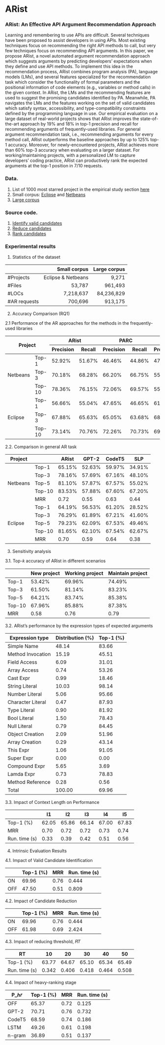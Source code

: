 # ARist
### ARist: An Effective API Argument Recommendation Approach

Learning and remembering to use APIs are difficult. Several techniques have been proposed to assist developers in using APIs. Most existing techniques focus on recommending the right API methods to call, but very few techniques focus on recommending API arguments. In this paper, we propose ARist, a novel automated argument recommendation approach which suggests arguments by predicting developers’ expectations when they define and use API methods. To implement this idea in the recommendation process, ARist combines program analysis (PA), language models (LMs), and several features specialized for the recommendation task which consider the functionality of formal parameters and the positional information of code elements (e.g., variables or method calls) in the given context. In ARist, the LMs and the recommending features are used to suggest the promising candidates identified by PA. Meanwhile, PA navigates the LMs and the features working on the set of valid candidates which satisfy syntax, accessibility, and type-compatibility constraints defined by the programming language in use. Our empirical evaluation on a large dataset of real-world projects shows that ARist improves the state-of-the-art approach by 19% and 18% in top-1 precision and recall for recommending arguments of frequently-used libraries. For general argument recommendation task, i.e., recommending arguments for every method call, ARist outperforms the baseline approaches by up to 125% top-1 accuracy. Moreover, for newly-encountered projects, ARist achieves more than 60% top-3 accuracy when evaluating on a larger dataset. For working/maintaining projects, with a personalized LM to capture developers’ coding practice, ARist can productively rank the expected arguments at the top-1 position in 7/10 requests.


### Data.
1. List of 1000 most starred project in the empirical study section [here](https://github.com/ttrangnguyen/PEARL/blob/gh-pages/most_starred_repos.txt)
2. Small corpus: [Eclipse](https://www.eclipse.org/downloads/download.php?file=/eclipse/downloads/drops4/R-4.17-202009021800/eclipse-platform-sources-4.17.tar.xz) and [Netbeans](https://github.com/apache/netbeans/tree/54987ffb73ae9e17b23d4a43a23770142f93206b)
3. [Large corpus](https://github.com/ttrangnguyen/PEARL/blob/gh-pages/large_corpus.txt)

### Source code.
1. [Identify valid candidates](https://github.com/ttrangnguyen/PEARL/tree/gh-pages/PEARL-program-analysis)
2. [Reduce candidates](https://github.com/ttrangnguyen/PEARL/tree/gh-pages/PEARL-local-model)
3. [Rank candidates](https://github.com/ttrangnguyen/PEARL/tree/gh-pages/PEARL-global-model)


### Experimental results
1. Statistics of the dataset

|              | Small corpus       | Large corpus |
|--------------|-------------------:|-------------:|
| #Projects    | Eclipse & Netbeans |        9,271 |
| #Files       |             53,787 |      961,493 |
| #LOCs        |          7,218,637 |   84,236,829 |
| #AR requests |            700,696 |      913,175 |

2. Accuracy Comparison (RQ1) 

2.1 Performance of the AR approaches for the methods in the frequently-used libraries


<table class="tg">
<thead>
  <tr>
    <th class="tg-c3ow" colspan="2" rowspan="2">Project</th>
    <th class="tg-c3ow" colspan="2">ARist</th>
    <th class="tg-c3ow" colspan="2">PARC</th>
    <th class="tg-c3ow" colspan="2">GPT-2</th>
    <th class="tg-c3ow" colspan="2">SLP</th>
  </tr>
  <tr>
    <th class="tg-dvpl">Precision</th>
    <th class="tg-dvpl">Recall</th>
    <th class="tg-dvpl">Precision</th>
    <th class="tg-dvpl">Recall</th>
    <th class="tg-dvpl">Precision</th>
    <th class="tg-dvpl">Recall</th>
    <th class="tg-dvpl">Precision</th>
    <th class="tg-dvpl">Recall</th>
  </tr>
</thead>
<tbody>
  <tr>
    <td class="tg-0pky" rowspan="3">Netbeans</td>
    <td class="tg-0pky">Top-1</td>
    <td class="tg-dvpl">52.92%</td>
    <td class="tg-dvpl">51.67%</td>
    <td class="tg-dvpl">46.46%</td>
    <td class="tg-dvpl">44.86%</td>
    <td class="tg-dvpl">47.72%</td>
    <td class="tg-dvpl">46.63%</td>
    <td class="tg-dvpl">36.04%</td>
    <td class="tg-dvpl">36.04%</td>
  </tr>
  <tr>
    <td class="tg-0pky">Top-3</td>
    <td class="tg-dvpl">70.18%</td>
    <td class="tg-dvpl">68.28%</td>
    <td class="tg-dvpl">66.20%</td>
    <td class="tg-dvpl">66.75%</td>
    <td class="tg-dvpl">55.15%</td>
    <td class="tg-dvpl">53.90%</td>
    <td class="tg-dvpl">49.52%</td>
    <td class="tg-dvpl">49.52%</td>
  </tr>
  <tr>
    <td class="tg-0pky">Top-10</td>
    <td class="tg-dvpl">78.36%</td>
    <td class="tg-dvpl">76.15%</td>
    <td class="tg-dvpl">72.06%</td>
    <td class="tg-dvpl">69.57%</td>
    <td class="tg-dvpl">55.94%</td>
    <td class="tg-dvpl">54.67%</td>
    <td class="tg-dvpl">64.52%</td>
    <td class="tg-dvpl">64.52%</td>
  </tr>
  <tr>
    <td class="tg-0pky" rowspan="3">Eclipse</td>
    <td class="tg-0pky">Top-1</td>
    <td class="tg-dvpl">56.66%</td>
    <td class="tg-dvpl">55.04%</td>
    <td class="tg-dvpl">47.65%</td>
    <td class="tg-dvpl">46.65%</td>
    <td class="tg-dvpl">61.37%</td>
    <td class="tg-dvpl">58.87%</td>
    <td class="tg-dvpl">26.24%</td>
    <td class="tg-dvpl">26.24%</td>
  </tr>
  <tr>
    <td class="tg-0pky">Top-3</td>
    <td class="tg-dvpl">67.88%</td>
    <td class="tg-dvpl">65.63%</td>
    <td class="tg-dvpl">65.05%</td>
    <td class="tg-dvpl">63.68%</td>
    <td class="tg-dvpl">68.85%</td>
    <td class="tg-dvpl">66.03%</td>
    <td class="tg-dvpl">37.00%</td>
    <td class="tg-dvpl">37.00%</td>
  </tr>
  <tr>
    <td class="tg-0pky">Top-10</td>
    <td class="tg-dvpl">73.14%</td>
    <td class="tg-dvpl">70.76%</td>
    <td class="tg-dvpl">72.26%</td>
    <td class="tg-dvpl">70.73%</td>
    <td class="tg-dvpl">69.75%</td>
    <td class="tg-dvpl">66.85%</td>
    <td class="tg-dvpl">54.39%</td>
    <td class="tg-dvpl">54.39%</td>
  </tr>
</tbody>
</table>


2.2. Comparison in general AR task

<table>
<thead>
  <tr>
    <th>Project</th>
    <th></th>
    <th>ARist</th>
    <th>GPT-2</th>
    <th>CodeT5</th>
    <th>SLP</th>
  </tr>
</thead>
<tbody>
  <tr>
    <td rowspan="5">Netbeans</td>
    <td>Top-1</td>
    <td>65.15%</td>
    <td>52.63%</td>
    <td>59.97%</td>
    <td>34.91%</td>
  </tr>
  <tr>
    <td>Top-3</td>
    <td>78.16%</td>
    <td>57.69%</td>
    <td>67.16%</td>
    <td>48.10%</td>
  </tr>
  <tr>
    <td>Top-5</td>
    <td>81.10%</td>
    <td>57.87%</td>
    <td>67.57%</td>
    <td>55.02%</td>
  </tr>
  <tr>
    <td>Top-10</td>
    <td>83.53%</td>
    <td>57.88%</td>
    <td>67.60%</td>
    <td>67.20%</td>
  </tr>
  <tr>
    <td>MRR</td>
    <td>0.72</td>
    <td>0.55</td>
    <td>0.63</td>
    <td>0.44</td>
  </tr>
  <tr>
    <td rowspan="5">Eclipse</td>
    <td>Top-1</td>
    <td>64.19%</td>
    <td>56.53%</td>
    <td>61.20%</td>
    <td>28.52%</td>
  </tr>
  <tr>
    <td>Top-3</td>
    <td>76.29%</td>
    <td>61.89%</td>
    <td>67.21%</td>
    <td>41.60%</td>
  </tr>
  <tr>
    <td>Top-5</td>
    <td>79.23%</td>
    <td>62.09%</td>
    <td>67.53%</td>
    <td>49.46%</td>
  </tr>
  <tr>
    <td>Top-10</td>
    <td>81.65%</td>
    <td>62.10%</td>
    <td>67.54%</td>
    <td>62.67%</td>
  </tr>
  <tr>
    <td>MRR</td>
    <td>0.70</td>
    <td>0.59</td>
    <td>0.64</td>
    <td>0.38</td>
  </tr>
</tbody>
</table>

3. Sensitivity analysis

3.1. Top-𝑘 accuracy of ARist in different scenarios

<table>
<thead>
  <tr>
    <th></th>
    <th>New project</th>
    <th>Working project</th>
    <th>Maintain project</th>
  </tr>
</thead>
<tbody>
  <tr>
    <td>Top-1</td>
    <td>53.42%</td>
    <td>69.96%</td>
    <td>74.49%</td>
  </tr>
  <tr>
    <td>Top-3</td>
    <td>61.50%</td>
    <td>81.14%</td>
    <td>83.23%</td>
  </tr>
  <tr>
    <td>Top-5</td>
    <td>64.21%</td>
    <td>83.74%</td>
    <td>85.38%</td>
  </tr>
  <tr>
    <td>Top-10</td>
    <td>67.96%</td>
    <td>85.88%</td>
    <td>87.38%</td>
  </tr>
  <tr>
    <td>MRR</td>
    <td>0.58</td>
    <td>0.76</td>
    <td>0.79</td>
  </tr>
</tbody>
</table>

3.2. ARist’s performance by the expression types of expected arguments

<table>
<thead>
  <tr>
    <th>Expression type</th>
    <th>Distribution (%)</th>
    <th>Top-1 (%)</th>
  </tr>
</thead>
<tbody>
  <tr>
    <td>Simple Name</td>
    <td>48.14</td>
    <td>83.66</td>
  </tr>
  <tr>
    <td>Method Invocation</td>
    <td>15.19</td>
    <td>45.51</td>
  </tr>
  <tr>
    <td>Field Access</td>
    <td>6.09</td>
    <td>31.01</td>
  </tr>
  <tr>
    <td>Array Access</td>
    <td>0.74</td>
    <td>53.26</td>
  </tr>
  <tr>
    <td>Cast Expr</td>
    <td>0.99</td>
    <td>18.46</td>
  </tr>
  <tr>
    <td>String Literal</td>
    <td>10.03</td>
    <td>98.14</td>
  </tr>
  <tr>
    <td>Number Literal</td>
    <td>5.06</td>
    <td>95.66</td>
  </tr>
  <tr>
    <td>Character Literal</td>
    <td>0.47</td>
    <td>87.93</td>
  </tr>
  <tr>
    <td>Type Literal</td>
    <td>0.90</td>
    <td>81.92</td>
  </tr>
  <tr>
    <td>Bool Literal</td>
    <td>1.50</td>
    <td>78.43</td>
  </tr>
  <tr>
    <td>Null Literal</td>
    <td>0.79</td>
    <td>84.45</td>
  </tr>
  <tr>
    <td>Object Creation</td>
    <td>2.09</td>
    <td>51.96</td>
  </tr>
  <tr>
    <td>Array Creation</td>
    <td>0.29</td>
    <td>43.14</td>
  </tr>
  <tr>
    <td>This Expr</td>
    <td>1.06</td>
    <td>91.05</td>
  </tr>
  <tr>
    <td>Super Expr</td>
    <td>0.00</td>
    <td>0.00</td>
  </tr>
  <tr>
    <td>Compound Expr</td>
    <td>5.65</td>
    <td>3.69</td>
  </tr>
  <tr>
    <td>Lamda Expr</td>
    <td>0.73</td>
    <td>78.83</td>
  </tr>
  <tr>
    <td>Method Reference</td>
    <td>0.28</td>
    <td>0.56</td>
  </tr>
  <tr>
    <td>Total</td>
    <td>100.00</td>
    <td>69.96</td>
  </tr>
</tbody>
</table>


3.3.  Impact of Context Length on Performance

<table>
<thead>
  <tr>
    <th></th>
    <th>l1</th>
    <th>l2</th>
    <th>l3</th>
    <th>l4</th>
    <th>l5</th>
  </tr>
</thead>
<tbody>
  <tr>
    <td>Top-1 (%)</td>
    <td>62.05</td>
    <td>65.86</td>
    <td>66.14</td>
    <td>67.00</td>
    <td>67.83</td>
  </tr>
  <tr>
    <td>MRR</td>
    <td>0.70</td>
    <td>0.72</td>
    <td>0.72</td>
    <td>0.73</td>
    <td>0.74</td>
  </tr>
  <tr>
    <td>Run. time (s)</td>
    <td>0.33</td>
    <td>0.39</td>
    <td>0.42</td>
    <td>0.51</td>
    <td>0.56</td>
  </tr>
</tbody>
</table>


4. Intrinsic Evaluation Results
 
4.1. Impact of Valid Candidate Identification


<table>
<thead>
  <tr>
    <th></th>
    <th>Top-1 (%)</th>
    <th>MRR</th>
    <th>Run. time (s)</th>
  </tr>
</thead>
<tbody>
  <tr>
    <td>ON</td>
    <td>69.96</td>
    <td>0.76</td>
    <td>0.444</td>
  </tr>
  <tr>
    <td>OFF</td>
    <td>47.50</td>
    <td>0.51</td>
    <td>0.809</td>
  </tr>
</tbody>
</table>

4.2. Impact of Candidate Reduction
<table>
<thead>
  <tr>
    <th></th>
    <th>Top-1 (%)</th>
    <th>MRR</th>
    <th>Run. time (s)</th>
  </tr>
</thead>
<tbody>
  <tr>
    <td>ON</td>
    <td>69.96</td>
    <td>0.76</td>
    <td>0.444</td>
  </tr>
  <tr>
    <td>OFF</td>
    <td>61.98</td>
    <td>0.69</td>
    <td>2.424</td>
  </tr>
</tbody>
</table>

4.3. Impact of reducing threshold, 𝑅𝑇

<table>
<thead>
  <tr>
    <th>RT</th>
    <th>10</th>
    <th>20</th>
    <th>30</th>
    <th>40</th>
    <th>50</th>
  </tr>
</thead>
<tbody>
  <tr>
    <td>Top-1 (%)</td>
    <td>63.77</td>
    <td>64.67</td>
    <td>65.10</td>
    <td>65.34</td>
    <td>65.49</td>
  </tr>
  <tr>
    <td>Run. time (s)</td>
    <td>0.342</td>
    <td>0.406</td>
    <td>0.418</td>
    <td>0.464</td>
    <td>0.508</td>
  </tr>
</tbody>
</table>

4.4. Impact of heavy-ranking stage

<table>
<thead>
  <tr>
    <th>P_ℎ𝑟</th>
    <th>Top-1 (%)</th>
    <th>MRR</th>
    <th>Run. time (s)</th>
  </tr>
</thead>
<tbody>
  <tr>
    <td>OFF</td>
    <td>65.37</td>
    <td>0.72</td>
    <td>0.125</td>
  </tr>
  <tr>
    <td>GPT-2</td>
    <td>70.71</td>
    <td>0.76</td>
    <td>0.732</td>
  </tr>
  <tr>
    <td>CodeT5</td>
    <td>68.59</td>
    <td>0.74</td>
    <td>0.186</td>
  </tr>
  <tr>
    <td>LSTM</td>
    <td>49.26</td>
    <td>0.61</td>
    <td>0.198</td>
  </tr>
  <tr>
    <td>n-gram</td>
    <td>36.89</td>
    <td>0.51</td>
    <td>0.137</td>
  </tr>
</tbody>
</table>
